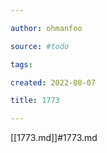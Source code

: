 ```yaml
---

author: ohmanfoo

source: #todo

tags: 

created: 2022-08-07

title: 1773

---
```

[[1773.md]]#1773.md